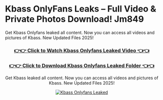 # Kbass OnlyFans Leaks – Full Video & Private Photos Download! Jm849

Get Kbass Onlyfans leaked all content. Now you can access all videos and pictures of Kbass. New Updated Files 2025!  
<div align="center">
  
### [👉👉 Click to Watch Kbass Onlyfans Leaked Video 👈👈](https://links2leaks.com/kbass)  
### [👉👉 Click to Download Kbass Onlyfans Leaked Folder 👈👈](https://links2leaks.com/kbass)  

Get Kbass leaked all content. Now you can access all videos and pictures of Kbass. New Updated Files 2025!  

[![Kbass Onlyfans Leaked](https://i.ibb.co/93hzkbrt/l2l.gif)](https://links2leaks.com/kbass)  

</div>

